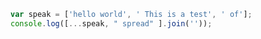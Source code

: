 ```javascript 
var speak = ['hello world', ' This is a test', ' of']; 
console.log([...speak, " spread" ].join(''));
```
